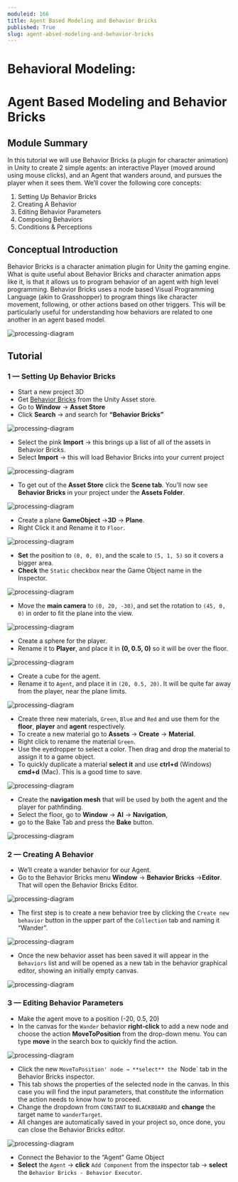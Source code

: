 ```yaml
---
moduleid: 166
title: Agent Based Modeling and Behavior Bricks
published: True
slug: agent-absed-modeling-and-behavior-bricks
---
```


Behavioral Modeling:
===========================================

# Agent Based Modeling and Behavior Bricks
## Module Summary

In this tutorial we will use Behavior Bricks (a plugin for character animation) in Unity to create 2 simple agents: an interactive Player (moved around using mouse clicks), and an Agent that wanders around, and pursues the player when it sees them. We’ll cover the following core concepts:

1. Setting Up Behavior Bricks
2. Creating A Behavior
3. Editing Behavior Parameters
4. Composing Behaviors
5. Conditions & Perceptions


## Conceptual Introduction
Behavior Bricks is a character animation plugin for Unity the gaming engine.
What is quite useful about Behavior Bricks and character animation apps like it, is that it allows us to program behavior of an agent with high level programming. Behavior Bricks uses a node based Visual Programming Language (akin to Grasshopper) to program things like character movement, following, or other actions based on other triggers. This will be particularly useful for understanding how behaviors are related to one another in an agent based model.

![processing-diagram](images/webhook1-12.gif#img-full)


## Tutorial
### 1 — Setting Up Behavior Bricks
- Start a new project 3D
- Get [Behavior Bricks](http://bb.padaonegames.com/doku.php?id=start) from the Unity Asset store.
- Go to **Window** → **Asset Store**
- Click **Search** → and search for **“Behavior Bricks”**


![processing-diagram](images/webhook1-12.gif#img-full)

- Select the pink **Import** → this brings up a list of all of the assets in Behavior Bricks. 
- Select **Import** → this will load Behavior Bricks into your current project

![processing-diagram](images/webhook1-12.gif#img-full)

- To get out of the **Asset Store** click the **Scene tab**. You’ll now see **Behavior Bricks** in your project under the **Assets Folder**.

![processing-diagram](images/webhook1-12.gif#img-full)

- Create a plane **GameObject** →**3D** → **Plane**. 
- Right Click it and Rename it to `Floor`.

![processing-diagram](images/webhook1-12.gif#img-full)

- **Set** the position to `(0, 0, 0)`, and the scale to `(5, 1, 5)` so it covers a bigger area. 
- **Check** the `Static` checkbox near the Game Object name in the Inspector.

![processing-diagram](images/webhook1-12.gif#img-full)

- Move the **main camera** to `(0, 20, -30)`, and set the rotation to `(45, 0, 0)` in order to fit the plane into the view.

![processing-diagram](images/webhook1-12.gif#img-full)

- Create a sphere for the player. 
- Rename it to **Player**, and place it in **(0, 0.5, 0)** so it will be over the floor.

![processing-diagram](images/webhook1-12.gif#img-full)

- Create a cube for the agent. 
- Rename it to `Agent`, and place it in `(20, 0.5, 20)`. It will be quite far away from the player, near the plane limits.

![processing-diagram](images/webhook1-12.gif#img-full)

- Create three new materials, `Green`, `Blue` and `Red` and use them for the **floor**, **player** and **agent** respectively. 
- To create a new material go to **Assets** → **Create** → **Material**. 
- Right click to rename the material `Green`. 
- Use the eyedropper to select a color. Then drag and drop the material to assign it to a game object. 
- To quickly duplicate a material **select it** and use **ctrl+d** (Windows) **cmd+d** (Mac). This is a good time to save.

![processing-diagram](images/webhook1-12.gif#img-full)

- Create the **navigation mesh** that will be used by both the agent and the player for pathfinding. 
- Select the floor, go to **Window** → **AI** → **Navigation**, 
- go to the Bake Tab and press the **Bake** button.

![processing-diagram](images/webhook1-12.gif#img-full)

### 2 — Creating A Behavior
- We’ll create a wander behavior for our Agent. 
- Go to the Behavior Bricks menu **Window** → **Behavior Bricks** →**Editor**. That will open the Behavior Bricks Editor.

![processing-diagram](images/webhook1-12.gif#img-full)

- The first step is to create a new behavior tree by clicking the `Create new behavior` button in the upper part of the `Collection` tab and naming it “Wander”.

![processing-diagram](images/webhook1-12.gif#img-full)

- Once the new behavior asset has been saved it will appear in the `Behaviors` list and will be opened as a new tab in the behavior graphical editor, showing an initially empty canvas.

![processing-diagram](images/webhook1-12.gif#img-full)

### 3 — Editing Behavior Parameters
- Make the agent move to a position (-20, 0.5, 20)
- In the canvas for the `Wander` behavior **right-click** to add a new node and choose the action **MoveToPosition** from the drop-down menu. You can type **move** in the search box to quickly find the action.

![processing-diagram](images/webhook1-12.gif#img-full)


- Click the new `MoveToPosition' node → **select** the `Node` tab in the Behavior Bricks inspector.
- This tab shows the properties of the selected node in the canvas. In this case you will find the input parameters, that constitute the information the action needs to know how to proceed.
- Change the dropdown from `CONSTANT` to `BLACKBOARD` and **change** the target name to `wanderTarget`.
- All changes are automatically saved in your project so, once done, you can close the Behavior Bricks editor.

![processing-diagram](images/webhook1-12.gif#img-full)

- Connect the Behavior to the “Agent” Game Object
- **Select** the `Agent` → **click** `Add Component` from the inspector tab → **select** the `Behavior Bricks - Behavior Executor`.



